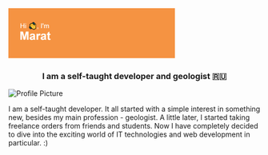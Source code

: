 



<!DOCTYPE html>
<html lang="en">
  <head>
    <meta charset="UTF-8">
  </head>
  <body>
<img src="https://github.com/Clever1mistory/Clever1mistory/blob/main/header.png?raw=true" height="100"/></h1>
<h3 align="center">I am a self-taught developer and geologist 🇷🇺</h3>
    <div class="container">
      <img src="blob:https://web.telegram.org/4a7a1088-5879-431b-b7df-fe52c63e3d74" alt="Profile Picture">
      <div>
        <p>I am a self-taught developer. It all started with a simple interest in something new, besides my main profession - geologist. A little later, I started taking freelance orders from friends and students.
Now I have completely decided to dive into the exciting world of IT technologies and web development in particular. :)</p>
      </div>
    </div>
  </body>
</html>
